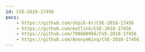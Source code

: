 ```yaml
---
id: CVE-2018-17456
pocs:
    - https://github.com/shpik-kr/CVE-2018-17456
    - https://github.com/matlink/CVE-2018-17456
    - https://github.com/799600966/CVE-2018-17456
    - https://github.com/AnonymKing/CVE-2018-17456
---
```

